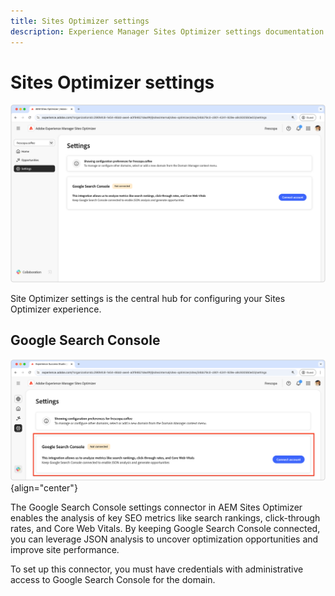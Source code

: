 ```yaml
---
title: Sites Optimizer settings
description: Experience Manager Sites Optimizer settings documentation.
---
```


# Sites Optimizer settings

![Sites Optimizer settings](./assets/settings/hero.png) 

Site Optimizer settings is the central hub for configuring your Sites Optimizer experience. 

## Google Search Console

![Site Optimizer settings for Google Search Console](./assets/settings/google-search-console.png){align="center"}

The Google Search Console settings connector in AEM Sites Optimizer enables the analysis of key SEO metrics like search rankings, click-through rates, and Core Web Vitals. By keeping Google Search Console connected, you can leverage JSON analysis to uncover optimization opportunities and improve site performance. 

To set up this connector, you must have credentials with administrative access to Google Search Console for the domain.
